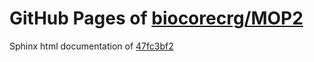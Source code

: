 GitHub Pages of [biocorecrg/MOP2](https://github.com/biocorecrg/MOP2.git)
===
Sphinx html documentation of [47fc3bf2](https://github.com/biocorecrg/MOP2/tree/47fc3bf2599854e943e4b9c45a34fdd6f53ec381)
